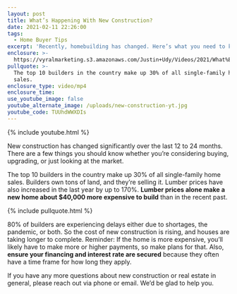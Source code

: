 ```yaml
---
layout: post
title: What’s Happening With New Construction?
date: 2021-02-11 22:26:00
tags:
  - Home Buyer Tips
excerpt: 'Recently, homebuilding has changed. Here’s what you need to know.'
enclosure: >-
  https://vyralmarketing.s3.amazonaws.com/Justin+Udy/Videos/2021/What%E2%80%99s+Happening+With+New+Construction_.mp4
pullquote: >-
  The top 10 builders in the country make up 30% of all single-family home
  sales.
enclosure_type: video/mp4
enclosure_time:
use_youtube_image: false
youtube_alternate_image: /uploads/new-construction-yt.jpg
youtube_code: TUUhdWWXDIs
---
```


{% include youtube.html %}

New construction has changed significantly over the last 12 to 24 months. There are a few things you should know whether you’re considering buying, upgrading, or just looking at the market.&nbsp;

The top 10 builders in the country make up 30% of all single-family home sales. Builders own tons of land, and they’re selling it. Lumber prices have also increased in the last year by up to 170%. **Lumber prices alone make a new home about $40,000 more expensive to build** than in the recent past.&nbsp;

{% include pullquote.html %}

80% of builders are experiencing delays either due to shortages, the pandemic, or both. So the cost of new construction is rising, and houses are taking longer to complete. Reminder: If the home is more expensive, you’ll likely have to make more or higher payments, so make plans for that. Also, **ensure your financing and interest rate are secured** because they often have a time frame for how long they apply.&nbsp;

If you have any more questions about new construction or real estate in general, please reach out via phone or email. We’d be glad to help you.
